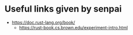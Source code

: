 # Useful links given by senpai
* https://doc.rust-lang.org/book/
	* https://rust-book.cs.brown.edu/experiment-intro.html